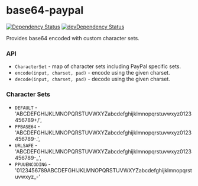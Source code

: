 # base64-paypal

[![Dependency Status](http://tooling.paypalcorp.com:1337/NodeInfra/base64-paypal.svg)](http://tooling.paypalcorp.com:1337/NodeInfra/base64-paypal)
[![devDependency Status](http://tooling.paypalcorp.com:1337/NodeInfra/base64-paypal/dev-status.svg)](http://tooling.paypalcorp.com:1337/NodeInfra/base64-paypal#info=devDependencies)

Provides base64 encoded with custom character sets.

### API

- `CharacterSet` - map of character sets including PayPal specific sets.
- `encode(input, charset, pad)` - encode using the given charset.
- `decode(input, charset, pad)` - decode using the given charset.

### Character Sets

- `DEFAULT` - 'ABCDEFGHIJKLMNOPQRSTUVWXYZabcdefghijklmnopqrstuvwxyz0123456789+/',
- `PPBASE64` - 'ABCDEFGHIJKLMNOPQRSTUVWXYZabcdefghijklmnopqrstuvwxyz0123456789-.',
- `URLSAFE` - 'ABCDEFGHIJKLMNOPQRSTUVWXYZabcdefghijklmnopqrstuvwxyz0123456789-_',
- `PPUUENCODING` - '0123456789ABCDEFGHIJKLMNOPQRSTUVWXYZabcdefghijklmnopqrstuvwxyz_-'

